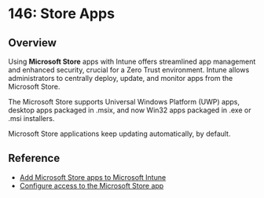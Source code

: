 # 146: Store Apps

## Overview

Using **Microsoft Store** apps with Intune offers streamlined app management and enhanced security, crucial for a Zero Trust environment. Intune allows administrators to centrally deploy, update, and monitor apps from the Microsoft Store.

The Microsoft Store supports Universal Windows Platform (UWP) apps, desktop apps packaged in .msix, and now Win32 apps packaged in .exe or .msi installers.

Microsoft Store applications keep updating automatically, by default.

## Reference

* [Add Microsoft Store apps to Microsoft Intune](https://learn.microsoft.com/en-us/mem/intune/apps/store-apps-microsoft)
* [Configure access to the Microsoft Store app](https://learn.microsoft.com/en-us/windows/configuration/store/?tabs=intune)

